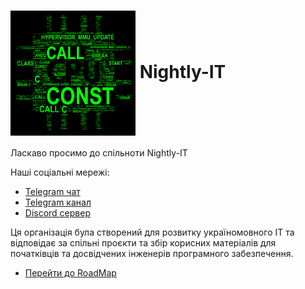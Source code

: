 <h1><img align="center" src="/images/logo.png" alt="nightly-it logo"/> Nightly-IT</h1>

Ласкаво просимо до спільноти Nightly-IT

Наші соціальні мережі:
- [Telegram чат](https://t.me/itcrowdua)
- [Telegram канал](https://t.me/HackLabUa)
- [Discord сервер](https://discord.gg/J5YDr8ms)

Ця організація була створений для розвитку україномовного
IT та відповідає за спільні проєкти та збір корисних матеріалів
для початківців та досвідчених інженерів програмного забезпечення.

- [Перейти до RoadMap](README.md)
